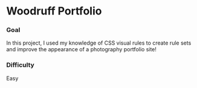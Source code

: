 # Woodruff Portfolio

### Goal

In this project, I used my knowledge of CSS visual rules to create rule sets and improve the appearance of a photography portfolio site!

### Difficulty

Easy